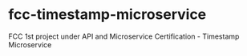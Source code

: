 # fcc-timestamp-microservice
FCC 1st project under API and Microservice Certification - Timestamp Microservice
